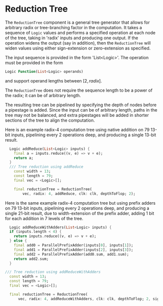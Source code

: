 # Reduction Tree

The `ReductionTree` component is a general tree generator that allows for arbitrary radix or tree-branching factor in the computation.  It takes a sequence of `Logic` values and performs a specified operation at each node of the tree, taking in 'radix' inputs and producing one output.  If the operation widens the output (say in addition), then the `ReductionTree` will widen values using either sign-extension or zero-extension as specified.

The input sequence is provided in the form 'List\<Logic\>'.  The operation must be provided in the form

 ```dart
 Logic Function(List<Logic> operands)
 ```

 and support operand lengths between $[2,radix]$.

The `ReductionTree` does not require the sequence length to be a power of the radix; it can be of arbitrary length.

The resulting tree can be pipelined by specifying the depth of nodes before a pipestage is added.  Since the input can be of arbitrary length, paths in the tree may not be balanced, and extra pipestages will be added in shorter sections of the tree to align the computation.

Here is an example radix-4 computation tree using native addition on 79 13-bit inputs, pipelining every 2 operations deep, and producing a single 13-bit result.

```dart
  Logic addReduce(List<Logic> inputs) {
    final a = inputs.reduce((v, e) => v + e);
    return a;
  }
  /// Tree reduction using addReduce
    const width = 13;
    const length = 79;
    final vec = <Logic>[];

    final reductionTree = ReductionTree(
        vec, radix: 4, addReduce, clk: clk, depthToFlop; 2);
  ```

Here is the same example radix-4 computation tree but using prefix adders on 79 13-bit inputs, pipelining every 2 operations deep, and producing a single 21-bit result, due to width-extension of the prefix adder, adding 1 bit for each addition in 7 levels of the tree.

  ```dart
    Logic addReduceWithAdders(List<Logic> inputs) {
    if (inputs.length < 4) {
      return inputs.reduce((v, e) => v + e);
    } else {
      final add0 = ParallelPrefixAdder(inputs[0], inputs[1]);
      final add1 = ParallelPrefixAdder(inputs[2], inputs[3]);
      final add2 = ParallelPrefixAdder(add0.sum, add1.sum);
      return add2.sum;
    }

  /// Tree reduction using addReduceWithAdders
    const width = 13;
    const length = 79;
    final vec = <Logic>[];

    final reductionTree = ReductionTree(
        vec, radix: 4, addReduceWithAdders, clk: clk, depthToFlop; 2, signExtend: true);
  ```
